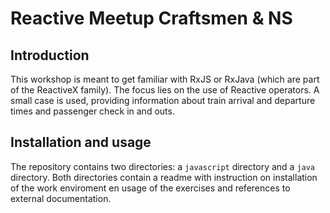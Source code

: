 # Reactive Meetup Craftsmen & NS

## Introduction

This workshop is meant to get familiar with RxJS or RxJava (which are part of the ReactiveX family). The focus lies on the use of Reactive operators. A small case is used, providing information about train arrival and departure times and passenger check in and outs. 

## Installation and usage

The repository contains two directories: a `javascript` directory and a `java` directory. Both directories contain a readme with instruction on installation of the work enviroment en 
usage of the exercises and references to external documentation.